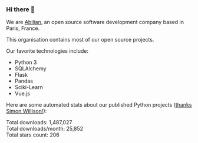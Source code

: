 ### Hi there 👋

We are [Abilian](https://abilian.com/), an open source software development company based in Paris, France.

This organisation contains most of our open source projects.

Our favorite technologies include:

- Python 3
- SQLAlchemy
- Flask
- Pandas
- Sciki-Learn
- Vue.js

Here are some automated stats about our published Python projects
([thanks Simon Willison!][sw-post]):

<!--marker-->
Total downloads: 1,487,027<br>
Total downloads/month: 25,852<br>
Total stars count: 206
<!--end-->

[sw-post]: https://simonwillison.net/2020/Jul/10/self-updating-profile-readme/